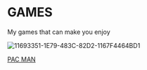 # GAMES

My games that can make you enjoy

![11693351-1E79-483C-82D2-1167F4464BD1](https://user-images.githubusercontent.com/105070659/202864143-3a91635b-e7f9-4b30-9065-e84d820caf9a.png)

[PAC MAN](https://luke242014.github.io/pacman.html)
